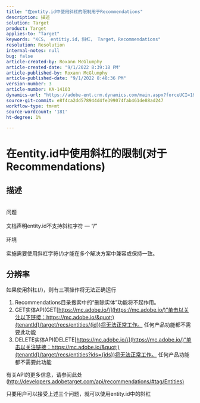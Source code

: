 ```yaml
---
title: "在entity.id中使用斜杠的限制用于Recommendations"
description: 描述
solution: Target
product: Target
applies-to: "Target"
keywords: "KCS， entitiy.id，斜杠， Target，Recommendations"
resolution: Resolution
internal-notes: null
bug: false
article-created-by: Roxann McGlumphy
article-created-date: "9/1/2022 8:39:18 PM"
article-published-by: Roxann McGlumphy
article-published-date: "9/1/2022 8:48:36 PM"
version-number: 3
article-number: KA-14103
dynamics-url: "https://adobe-ent.crm.dynamics.com/main.aspx?forceUCI=1&pagetype=entityrecord&etn=knowledgearticle&id=05f7ab20-362a-ed11-9db1-002248086a27"
source-git-commit: e8f4ca2dd578944d4fe399074fab461de88ad247
workflow-type: tm+mt
source-wordcount: '181'
ht-degree: 1%

---
```


# 在entity.id中使用斜杠的限制(对于Recommendations)

## 描述

<br>问题<br><br>
文档声明entity.id不支持斜杠字符 — “/”
<br><br>环境<br><br>
实施需要使用斜杠字符(/)才能在多个解决方案中兼容或保持一致。


## 分辨率


如果使用斜杠(/)，则有三项操作将无法正确运行

1. Recommendations目录搜索中的“删除实体”功能将不起作用。
2. GET实体API(GET[https://mc.adobe.io/\](https://mc.adobe.io/)“单击以关注以下链接：https://mc.adobe.io/&quot;){tenantId}/target/recs/entities/{id})将无法正常工作。 任何产品功能都不需要此功能
3. DELETE实体API(DELETE[https://mc.adobe.io/\](https://mc.adobe.io/)“单击以关注链接：https://mc.adobe.io/&quot;){tenantId}/target/recs/entities?ids={ids})将无法正常工作。 任何产品功能都不需要此功能


有关API的更多信息，请参阅此处([http://developers.adobetarget.com/api/recommendations/#tag/Entities)](http://developers.adobetarget.com/api/recommendations/#tag/Entities%29 "单击以关注链接：http://developers.adobetarget.com/api/recommendations/#tag/Entities)")

只要用户可以接受上述三个问题，就可以使用entity.id中的斜杠

